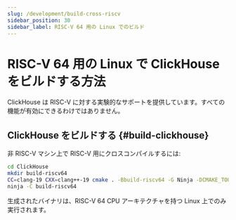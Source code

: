 ```yaml
---
slug: /development/build-cross-riscv
sidebar_position: 30
sidebar_label: RISC-V 64 用の Linux でのビルド
---
```



# RISC-V 64 用の Linux で ClickHouse をビルドする方法

ClickHouse は RISC-V に対する実験的なサポートを提供しています。すべての機能が有効にできるわけではありません。

## ClickHouse をビルドする {#build-clickhouse}

非 RISC-V マシン上で RISC-V 用にクロスコンパイルするには:

``` bash
cd ClickHouse
mkdir build-riscv64
CC=clang-19 CXX=clang++-19 cmake . -Bbuild-riscv64 -G Ninja -DCMAKE_TOOLCHAIN_FILE=cmake/linux/toolchain-riscv64.cmake -DGLIBC_COMPATIBILITY=OFF -DENABLE_LDAP=OFF  -DOPENSSL_NO_ASM=ON -DENABLE_JEMALLOC=ON -DENABLE_PARQUET=OFF -DENABLE_GRPC=OFF -DENABLE_HDFS=OFF -DENABLE_MYSQL=OFF
ninja -C build-riscv64
```

生成されたバイナリは、RISC-V 64 CPU アーキテクチャを持つ Linux 上でのみ実行されます。
